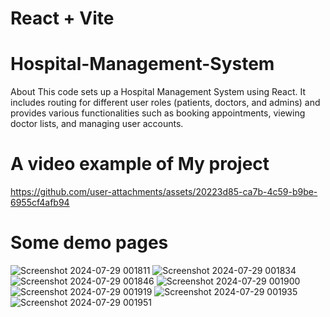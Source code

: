# React + Vite
# Hospital-Management-System
About
This code sets up a Hospital Management System using React. It includes routing for different user roles (patients, doctors, and admins) and provides various functionalities such as booking appointments, viewing doctor lists, and managing user accounts.

# A video example of My project
https://github.com/user-attachments/assets/20223d85-ca7b-4c59-b9be-6955cf4afb94

# Some demo pages
![Screenshot 2024-07-29 001811](https://github.com/user-attachments/assets/634eb101-551d-48d6-b517-b777358ca8bb)
![Screenshot 2024-07-29 001834](https://github.com/user-attachments/assets/1088d350-845e-49d0-9747-cd8d5311162d)
![Screenshot 2024-07-29 001846](https://github.com/user-attachments/assets/a74d452c-da64-4f90-8469-dfdf25e6de7c)
![Screenshot 2024-07-29 001900](https://github.com/user-attachments/assets/50eab4f3-931b-42c5-8404-14ad016d71b2)
![Screenshot 2024-07-29 001919](https://github.com/user-attachments/assets/4f4c579e-de9c-469d-993e-2bc2ccea6cfe)
![Screenshot 2024-07-29 001935](https://github.com/user-attachments/assets/bc3d1cd9-3cc4-4d0d-8ea7-a074cc8904da)
![Screenshot 2024-07-29 001951](https://github.com/user-attachments/assets/aa452ada-6211-43e0-8d22-42f980377e35)

